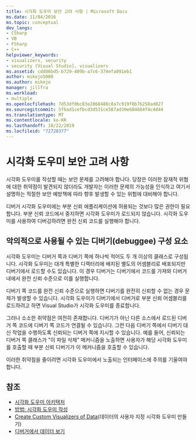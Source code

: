 ```yaml
---
title: 시각화 도우미 보안 고려 사항 | Microsoft Docs
ms.date: 11/04/2016
ms.topic: conceptual
dev_langs:
- CSharp
- VB
- FSharp
- C++
helpviewer_keywords:
- visualizers, security
- security [Visual Studio], visualizers
ms.assetid: cdd86bd5-b729-409b-a7c6-374efa091eb1
author: mikejo5000
ms.author: mikejo
manager: jillfra
ms.workload:
- multiple
ms.openlocfilehash: 7d53df0bc83e2068488c8a7c919f8b76258ad827
ms.sourcegitcommit: 5f6ad1cefbcd3d531ce587ad30e684684f4c4d44
ms.translationtype: MT
ms.contentlocale: ko-KR
ms.lasthandoff: 10/22/2019
ms.locfileid: "72728377"
---
```

# <a name="visualizer-security-considerations"></a>시각화 도우미 보안 고려 사항
시각화 도우미를 작성할 때는 보안 문제를 고려해야 합니다. 당장은 이러한 잠재적 위협에 대한 취약점이 발견되지 않더라도 개발자는 이러한 문제의 가능성을 인식하고 여기서 설명하는 적절한 보안 예방책에 따라 향후 발생할 수 있는 위험에 대비해야 합니다.

 디버거 시각화 도우미에는 부분 신뢰 애플리케이션에 허용되는 것보다 많은 권한이 필요합니다. 부분 신뢰 코드에서 중지하면 시각화 도우미가 로드되지 않습니다. 시각화 도우미를 사용하여 디버깅하려면 완전 신뢰 코드를 실행해야 합니다.

## <a name="possible-malicious-debuggee-component"></a>악의적으로 사용될 수 있는 디버기(debuggee) 구성 요소
 시각화 도우미는 디버거 쪽과 디버기 쪽에 하나씩 적어도 두 개 이상의 클래스로 구성됩니다. 시각화 도우미는 대개 특별한 디렉터리에 배치된 별도의 어셈블리로 배포되지만 디버기에서 로드할 수도 있습니다. 이 경우 디버거는 디버기에서 코드를 가져와 디버거 내에서 완전 신뢰 수준으로 이를 실행합니다.

 디버기 쪽 코드를 완전 신뢰 수준으로 실행하면 디버기를 완전히 신뢰할 수 없는 경우 문제가 발생할 수 있습니다. 시각화 도우미가 디버기에서 디버거로 부분 신뢰 어셈블리를 로드하려고 하면 Visual Studio가 시각화 도우미를 종료합니다.

 그러나 소소한 취약점은 여전히 존재합니다. 디버기가 아닌 다른 소스에서 로드된 디버거 쪽 코드에 디버기 쪽 코드가 연결될 수 있습니다. 그런 다음 디버기 쪽에서 디버기 대신 작업을 수행하도록 신뢰되는 디버거 쪽에 지시할 수 있습니다. 예를 들어, 신뢰되는 디버거 쪽 클래스가 "이 파일 삭제" 메커니즘을 노출하면 사용자가 해당 시각화 도우미를 호출할 때 부분 신뢰 디버기가 이 메커니즘을 호출할 수 있습니다.

 이러한 취약점을 줄이려면 시각화 도우미에서 노출되는 인터페이스에 주의를 기울여야 합니다.

## <a name="see-also"></a>참조
- [시각화 도우미 아키텍처](../debugger/visualizer-architecture.md)
- [방법: 시각화 도우미 작성](/visualstudio/debugger/create-custom-visualizers-of-data)
- [Create Custom Visualizers of Data](../debugger/create-custom-visualizers-of-data.md)(데이터의 사용자 지정 시각화 도우미 만들기)
- [디버거에서 데이터 보기](../debugger/viewing-data-in-the-debugger.md)